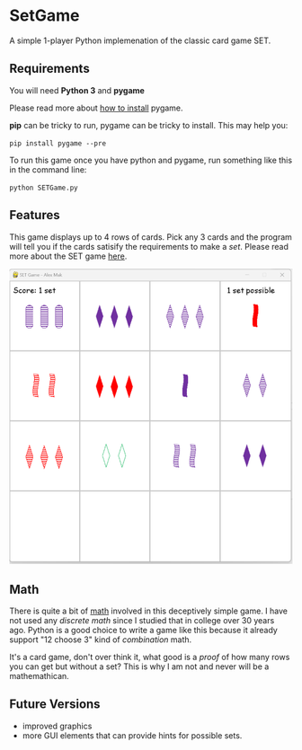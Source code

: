 # SetGame

A simple 1-player Python implemenation of the classic card game SET.

## Requirements

You will need **Python 3** and **pygame**

Please read more about [how to install](https://www.pygame.org/wiki/GettingStarted) pygame.

**pip** can be tricky to run, pygame can be tricky to install. This may help you:

`pip install pygame --pre`

To run this game once you have python and pygame, run something like this in the command line:

`python SETGame.py`

## Features

This game displays up to 4 rows of cards. Pick any 3 cards and the program will tell you if the cards satisify the requirements to make a _set_.
Please read more about the SET game [here](https://en.wikipedia.org/wiki/Set_(card_game)).

![screenshot](https://github.com/alexcmak/SETGame/blob/main/images/screen1.png)

## Math
There is quite a bit of [math](https://www.setgame.com/sites/default/files/teacherscorner/SETPROOF.pdf) involved in this deceptively simple game. I have not used any _discrete math_ since I studied that in college over 30 years ago. Python is a good choice to write a game like this because it already support "12 choose 3" kind of _combination_ math. 

It's a card game, don't over think it, what good is a _proof_ of how many rows you can get but without a set? This is why I am not and never will be a mathemathican.



## Future Versions

- improved graphics
- more GUI elements that can provide hints for possible sets.
